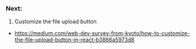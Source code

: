 ### Next:
1. Customize the file upload button
- https://medium.com/web-dev-survey-from-kyoto/how-to-customize-the-file-upload-button-in-react-b3866a5973d8
